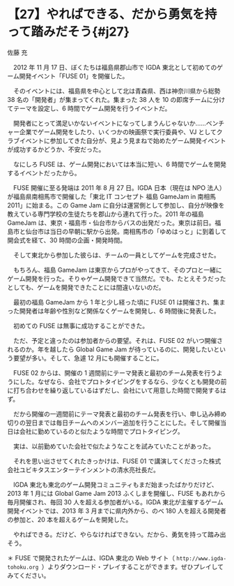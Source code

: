 # 【27】やればできる、だから勇気を持って踏みだそう{#j27}

<div class="author">佐藤 充</div>

　2012 年 11 月 17 日、ぼくたちは福島県郡山市で IGDA 東北として初めてのゲーム開発イベント「FUSE 01」を開催した。

　そのイベントには、福島県を中心として北は青森県、西は神奈川県から総勢 38 名の「開発者」が集まってくれた。集まった 38 人を 10 の即席チームに分けてテーマを設定し、6 時間でゲーム開発を行うイベントだ。

　開発者にとって満足いかないイベントになってしまうんじゃないか……ベンチャー企業でゲーム開発をしたり、いくつかの映画祭で実行委員や、VJ としてクラブイベントに参加してきた自分が、見よう見まねで始めたゲーム開発イベントが成功するかどうか、不安だった。

　なにしろ FUSE は、ゲーム開発においては本当に短い、6 時間でゲームを開発するイベントだったから。

　FUSE 開催に至る発端は 2011 年 8 月 27 日。IGDA 日本（現在は NPO 法人）が福島県南相馬市で開催した「東北 IT コンセプト 福島 GameJam in 南相馬 2011」に始まる。この Game Jam に自分は運営側として参加し、自分が映像を教えている専門学校の生徒たちを郡山から連れて行った。2011 年の福島 GameJam は、東京・福島市・仙台市からバスの出発だった。東京は前日。福島市と仙台市は当日の早朝に駅から出発。南相馬市の「ゆめはっと」に到着して開会式を経て、30 時間の企画・開発時間。

　そして東北から参加した彼らは、チームの一員としてゲームを完成させた。

　もちろん、福島 GameJam は東京からプロがやってきて、そのプロと一緒にゲーム開発を行った。そりゃゲーム開発できて当然だ。でも、たとえそうだったとしても、ゲームを開発できたことには間違いないのだ。

　最初の福島 GameJam から 1 年と少し経った頃に FUSE 01 は開催され、集まった開発者は年齢や性別など関係なくゲームを開発し、6 時間後に発表した。

　初めての FUSE は無事に成功することができた。

　ただ、予定と違ったのは参加者からの要望。それは、FUSE 02 がいつ開催されるのか。年を越したら Global Game Jam が待っているのに、開発したいという要望が多い。そして、急遽 12 月にも開催することに。

　FUSE 02 からは、開催の 1 週間前にテーマ発表と最初のチーム発表を行うようにした。なぜなら、会社でプロトタイピングをするなら、少なくとも開発の前に打ち合わせを繰り返しているはずだし、会社にいて用意した時間で開発するはず。

　だから開催の一週間前にテーマ発表と最初のチーム発表を行い、申し込み締め切りの翌日までは毎日チームへのメンバー追加を行うことにした。そして開催当日は会社に勤めているのと似たような時間でプロトタイピング。

　実は、以前勤めていた会社で似たようなことを試みていたことがあった。

　それを思い出させてくれたきっかけは、FUSE 01 で講演してくださった株式会社ユビキタスエンターテインメントの清水亮社長だ。

　IGDA 東北も東北のゲーム開発コミュニティもまだ始まったばかりだけど、2013 年 1 月には Global Game Jam 2013 ふくしまを開催し、FUSE もあれから毎月開催され、毎回 30 人を超える参加者がいる。IGDA 東北が主催するゲーム開発イベントでは、2013 年 3 月までに県内外から、のべ 180 人を超える開発者の参加と、20 本を超えるゲームを開発した。

　やればできる。だけど、やらなければできない。だから、勇気を持って踏み出そう。

＊ FUSE で開発されたゲームは、IGDA 東北の Web サイト（ `http://www.igda-tohoku.org `）よりダウンロード・プレイすることができます。ぜひプレイしてみてください。
